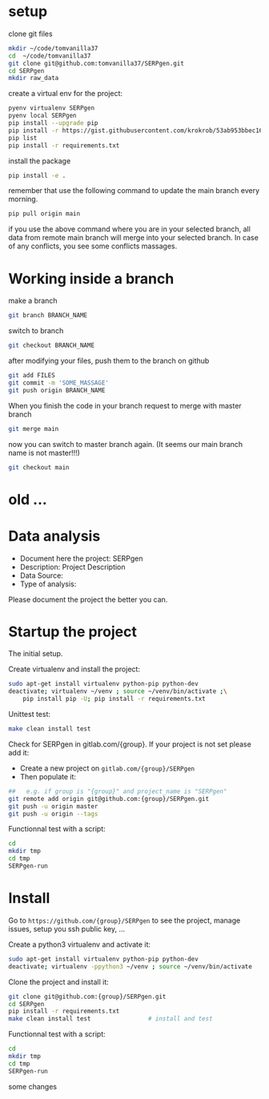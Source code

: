 # setup
clone git files
```bash
mkdir ~/code/tomvanilla37
cd  ~/code/tomvanilla37
git clone git@github.com:tomvanilla37/SERPgen.git
cd SERPgen
mkdir raw_data
```

create a virtual env for the project:
```bash
pyenv virtualenv SERPgen
pyenv local SERPgen
pip install --upgrade pip
pip install -r https://gist.githubusercontent.com/krokrob/53ab953bbec16c96b9938fcaebf2b199/raw/9035bbf12922840905ef1fbbabc459dc565b79a3/minimal_requirements.txt
pip list
pip install -r requirements.txt
```

install the package
```bash
pip install -e .
```

remember that use the following command to update the main branch every morning.
```bash
pip pull origin main
```
if you use the above command where you are in your selected branch, all data from remote main branch will merge into your selected branch. 
In case of any conflicts, you see some conflicts massages.


# Working inside a branch
make a branch
```bash
git branch BRANCH_NAME
```

switch to branch
```bash
git checkout BRANCH_NAME
```

after modifying your files, push them to the branch on github
```bash
git add FILES
git commit -m 'SOME_MASSAGE'
git push origin BRANCH_NAME
```

When you finish the code in your branch request to merge with master branch
```bash
git merge main
```

now you can switch to master branch again. (It seems our main branch name is not master!!!)
```bash
git checkout main
```

# old ...
# Data analysis
- Document here the project: SERPgen
- Description: Project Description
- Data Source:
- Type of analysis:

Please document the project the better you can.

# Startup the project

The initial setup.

Create virtualenv and install the project:
```bash
sudo apt-get install virtualenv python-pip python-dev
deactivate; virtualenv ~/venv ; source ~/venv/bin/activate ;\
    pip install pip -U; pip install -r requirements.txt
```

Unittest test:
```bash
make clean install test
```

Check for SERPgen in gitlab.com/{group}.
If your project is not set please add it:

- Create a new project on `gitlab.com/{group}/SERPgen`
- Then populate it:

```bash
##   e.g. if group is "{group}" and project_name is "SERPgen"
git remote add origin git@github.com:{group}/SERPgen.git
git push -u origin master
git push -u origin --tags
```

Functionnal test with a script:

```bash
cd
mkdir tmp
cd tmp
SERPgen-run
```

# Install

Go to `https://github.com/{group}/SERPgen` to see the project, manage issues,
setup you ssh public key, ...

Create a python3 virtualenv and activate it:

```bash
sudo apt-get install virtualenv python-pip python-dev
deactivate; virtualenv -ppython3 ~/venv ; source ~/venv/bin/activate
```

Clone the project and install it:

```bash
git clone git@github.com:{group}/SERPgen.git
cd SERPgen
pip install -r requirements.txt
make clean install test                # install and test
```
Functionnal test with a script:

```bash
cd
mkdir tmp
cd tmp
SERPgen-run
```

some changes
